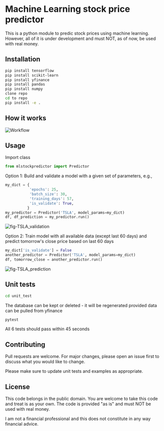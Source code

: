 # Machine Learning stock price predictor

This is a python module to predic stock prices using machine learning. However, all of it is under development and must NOT, as of now, be used with real money.
 
## Installation


```bash
pip install tensorflow
pip install scikit-learn
pip install yfinance
pip install pandas
pip install numpy
clone repo
cd to repo
pip install -e .
```

## How it works

![Workflow](https://github.com/aim137/MachineLearning_stock_predictor/assets/70944449/36906510-aae3-4c6b-ac25-131d1033933c)

## Usage

Import class
```python
from mlstockpredictor import Predictor
```

Option 1: Build and validate a model with a given set of parameters, e.g.,
```python
my_dict = {
           'epochs': 25,
           'batch_size': 30,
           'training_days': 57,
           'is_validate': True,
          }
my_predictor = Predictor('TSLA', model_params=my_dict)
df, df_prediction = my_predictor.run()
```

![fig-TSLA_validation](https://github.com/aim137/MachineLearning_stock_predictor/assets/70944449/a63ec254-a4cd-4f5d-86e4-1e0e6706c46e)

Option 2: Train model with all available data (except last 60 days) and predict tomorrow's close price based on last 60 days
```python
my_dict['is_validate'] = False
another_predictor = Predictor('TSLA', model_params=my_dict)
df, tomorrow_close = another_predictor.run()
```

![fig-TSLA_prediction](https://github.com/aim137/MachineLearning_stock_predictor/assets/70944449/949d7efa-1dce-4c12-9e70-df50a7f92724)

## Unit tests

```bash
cd unit_test
```
The database can be kept or deleted - it will be regenerated provided data can be pulled from yfinance
```bash
pytest
```
All 6 tests should pass within 45 seconds

## Contributing

Pull requests are welcome. For major changes, please open an issue first
to discuss what you would like to change.

Please make sure to update unit tests and examples as appropriate.

## License

This code belongs in the public domain. You are welcome to take this code and treat is as your own. 
The code is provided "as is" and must NOT be used with real money.

I am not a financial professional and this does not constitute in any way financial advice.
